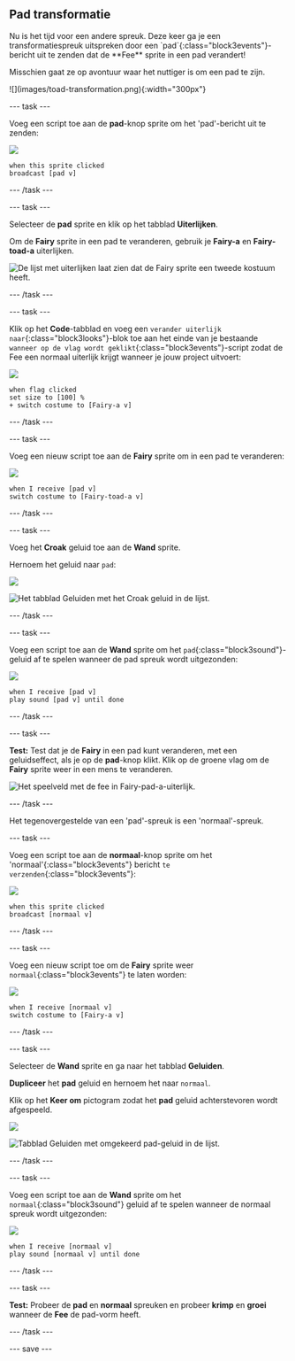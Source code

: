 ## Pad transformatie

<div style="display: flex; flex-wrap: wrap">
<div style="flex-basis: 200px; flex-grow: 1; margin-right: 15px;">
Nu is het tijd voor een andere spreuk. Deze keer ga je een transformatiespreuk uitspreken door een `pad`{:class="block3events"}-bericht uit te zenden dat de **Fee** sprite in een pad verandert! 

Misschien gaat ze op avontuur waar het nuttiger is om een pad te zijn.
</div>
<div>
![](images/toad-transformation.png){:width="300px"}
</div>
</div>

--- task ---

Voeg een script toe aan de **pad**-knop sprite om het 'pad'-bericht uit te zenden:

![](images/toad-icon.png)

```blocks3 
when this sprite clicked
broadcast [pad v]
```

--- /task ---

--- task ---

Selecteer de **pad** sprite en klik op het tabblad **Uiterlijken**.

Om de **Fairy** sprite in een pad te veranderen, gebruik je **Fairy-a** en **Fairy-toad-a** uiterlijken.

![De lijst met uiterlijken laat zien dat de Fairy sprite een tweede kostuum heeft.](images/toad-costume-added.png)

--- /task ---

--- task ---

Klik op het **Code**-tabblad en voeg een `verander uiterlijk naar`{:class="block3looks"}-blok toe aan het einde van je bestaande `wanneer op de vlag wordt geklikt`{:class="block3events"}-script zodat de Fee een normaal uiterlijk krijgt wanneer je jouw project uitvoert:

![](images/fairy-icon.png)

```blocks3
when flag clicked
set size to [100] %
+ switch costume to [Fairy-a v]
```

--- /task ---

--- task ---

Voeg een nieuw script toe aan de **Fairy** sprite om in een pad te veranderen:

![](images/fairy-icon.png)

```blocks3  
when I receive [pad v]
switch costume to [Fairy-toad-a v]
```

--- /task ---

--- task ---

Voeg het **Croak** geluid toe aan de **Wand** sprite.

Hernoem het geluid naar `pad`:

![](images/wand-sprite-icon.png)

![Het tabblad Geluiden met het Croak geluid in de lijst.](images/croak-sound-added.png)

--- /task ---

--- task ---

Voeg een script toe aan de **Wand** sprite om het `pad`{:class="block3sound"}-geluid af te spelen wanneer de pad spreuk wordt uitgezonden:

![](images/wand-sprite-icon.png)

```blocks3  
when I receive [pad v]
play sound [pad v] until done
```

--- /task ---

--- task ---

**Test:** Test dat je de **Fairy** in een pad kunt veranderen, met een geluidseffect, als je op de **pad**-knop klikt. Klik op de groene vlag om de **Fairy** sprite weer in een mens te veranderen.

![Het speelveld met de fee in Fairy-pad-a-uiterlijk.](images/toad-transformation.png)

--- /task ---

Het tegenovergestelde van een 'pad'-spreuk is een 'normaal'-spreuk.

--- task ---

Voeg een script toe aan de **normaal**-knop sprite om het 'normaal'{:class="block3events"} bericht `te verzenden`{:class="block3events"}:

![](images/untoad-icon.png)

```blocks3 
when this sprite clicked
broadcast [normaal v]
```

--- /task ---

--- task ---

Voeg een nieuw script toe om de **Fairy** sprite weer `normaal`{:class="block3events"} te laten worden:

![](images/fairy-icon.png)

```blocks3  
when I receive [normaal v]
switch costume to [Fairy-a v]
```

--- /task ---

--- task ---

Selecteer de **Wand** sprite en ga naar het tabblad **Geluiden**.

**Dupliceer** het **pad** geluid en hernoem het naar `normaal`.

Klik op het **Keer om** pictogram zodat het **pad** geluid achterstevoren wordt afgespeeld.

![](images/wand-sprite-icon.png)

![Tabblad Geluiden met omgekeerd pad-geluid in de lijst.](images/untoad-sound.png)

--- /task ---

--- task ---

Voeg een script toe aan de **Wand** sprite om het `normaal`{:class="block3sound"} geluid af te spelen wanneer de normaal spreuk wordt uitgezonden:

![](images/wand-sprite-icon.png)

```blocks3  
when I receive [normaal v]
play sound [normaal v] until done
```

--- /task ---

--- task ---

**Test:** Probeer de **pad** en **normaal** spreuken en probeer **krimp** en **groei** wanneer de **Fee** de pad-vorm heeft.

--- /task ---

--- save ---

